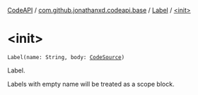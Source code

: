 [CodeAPI](../../index.md) / [com.github.jonathanxd.codeapi.base](../index.md) / [Label](index.md) / [&lt;init&gt;](.)

# &lt;init&gt;

`Label(name: String, body: `[`CodeSource`](../../com.github.jonathanxd.codeapi/-code-source/index.md)`)`

Label.

Labels with empty name will be treated as a scope block.

